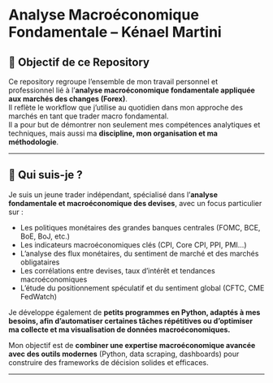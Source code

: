 # Analyse Macroéconomique Fondamentale – Kénael Martini

## 📌 Objectif de ce Repository
Ce repository regroupe l’ensemble de mon travail personnel et professionnel lié à l’**analyse macroéconomique fondamentale appliquée aux marchés des changes (Forex)**.  
Il reflète le workflow que j’utilise au quotidien dans mon approche des marchés en tant que trader macro fondamental.  
Il a pour but de démontrer non seulement mes compétences analytiques et techniques, mais aussi ma **discipline, mon organisation et ma méthodologie**.

---

## 🧠 Qui suis-je ?
Je suis un jeune trader indépendant, spécialisé dans l’**analyse fondamentale et macroéconomique des devises**, avec un focus particulier sur :
- Les politiques monétaires des grandes banques centrales (FOMC, BCE, BoE, BoJ, etc.)
- Les indicateurs macroéconomiques clés (CPI, Core CPI, PPI, PMI…)
- L’analyse des flux monétaires, du sentiment de marché et des marchés obligataires
- Les corrélations entre devises, taux d’intérêt et tendances macroéconomiques
- L’étude du positionnement spéculatif et du sentiment global (CFTC, CME FedWatch)

Je développe également de **petits programmes en Python, adaptés à mes besoins, afin d’automatiser certaines tâches répétitives ou d’optimiser ma collecte et ma visualisation de données macroéconomiques.**

Mon objectif est de **combiner une expertise macroéconomique avancée avec des outils modernes** (Python, data scraping, dashboards) pour construire des frameworks de décision solides et efficaces.

---
